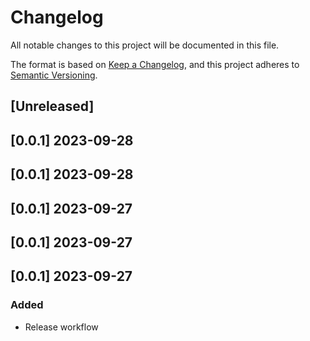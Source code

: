 # Changelog
All notable changes to this project will be documented in this file.

The format is based on [Keep a Changelog](https://keepachangelog.com/en/1.0.0/),
and this project adheres to [Semantic Versioning](https://semver.org/spec/v2.0.0.html).

## [Unreleased]

## [0.0.1] 2023-09-28 

## [0.0.1] 2023-09-28 

## [0.0.1] 2023-09-27 

## [0.0.1] 2023-09-27 

## [0.0.1] 2023-09-27 
### Added
- Release workflow